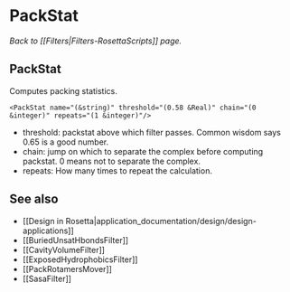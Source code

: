 # PackStat
*Back to [[Filters|Filters-RosettaScripts]] page.*
## PackStat

Computes packing statistics.

```
<PackStat name="(&string)" threshold="(0.58 &Real)" chain="(0 &integer)" repeats="(1 &integer)"/>
```

-   threshold: packstat above which filter passes. Common wisdom says 0.65 is a good number.
-   chain: jump on which to separate the complex before computing packstat. 0 means not to separate the complex.
-   repeats: How many times to repeat the calculation.

## See also

* [[Design in Rosetta|application_documentation/design/design-applications]]
* [[BuriedUnsatHbondsFilter]]
* [[CavityVolumeFilter]]
* [[ExposedHydrophobicsFilter]]
* [[PackRotamersMover]]
* [[SasaFilter]]
